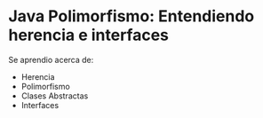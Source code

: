 # Java Polimorfismo: Entendiendo herencia e interfaces

Se aprendio acerca de:

- Herencia
- Polimorfismo
- Clases Abstractas
- Interfaces
